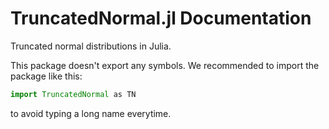 # TruncatedNormal.jl Documentation

Truncated normal distributions in Julia.

This package doesn't export any symbols.
We recommended to import the package like this:

```julia
import TruncatedNormal as TN
```

to avoid typing a long name everytime.